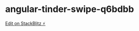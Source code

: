 # angular-tinder-swipe-q6bdbb

[Edit on StackBlitz ⚡️](https://stackblitz.com/edit/angular-tinder-swipe-q6bdbb)